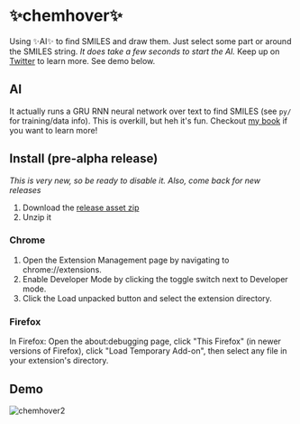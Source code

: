# ✨chemhover✨

Using ✨AI✨ to find SMILES and draw them. Just select some part or around the SMILES string. *It does take a few seconds to start the AI.* Keep up on [Twitter](https://twitter.com/andrewwhite01) to learn more. See demo below.

## AI

It actually runs a GRU RNN neural network over text to find SMILES (see `py/` for training/data info). This is overkill, but heh it's fun. Checkout [my book](https://whitead.github.io/dmol-book/) if you want to learn more!

## Install (pre-alpha release)

*This is very new, so be ready to disable it. Also, come back for new releases*

1. Download the [release asset zip](https://github.com/whitead/chemhover/releases)
2. Unzip it

### Chrome
1. Open the Extension Management page by navigating to chrome://extensions.
2. Enable Developer Mode by clicking the toggle switch next to Developer mode.
3. Click the Load unpacked button and select the extension directory.

### Firefox

In Firefox: Open the about:debugging page, click "This Firefox" (in newer versions of Firefox), click "Load Temporary Add-on", then select any file in your extension's directory.



## Demo

![chemhover2](https://user-images.githubusercontent.com/908389/130306740-f2040b54-123d-43b2-9094-c755d5349b00.gif)

